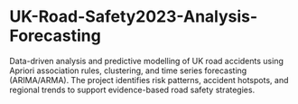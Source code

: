 # UK-Road-Safety2023-Analysis-Forecasting
Data-driven analysis and predictive modelling of UK road accidents using Apriori association rules, clustering, and time series forecasting (ARIMA/ARMA). The project identifies risk patterns, accident hotspots, and regional trends to support evidence-based road safety strategies.
